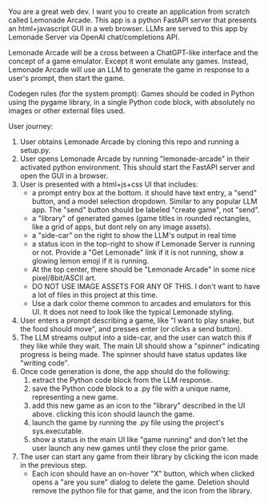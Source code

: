 You are a great web dev. I want you to create an application from scratch called Lemonade Arcade. This app is a python FastAPI server that presents an html+javascript GUI in a web browser. LLMs are served to this app by Lemonade Server via OpenAI chat/completions API.

Lemonade Arcade will be a cross between a ChatGPT-like interface and the concept of a game emulator. Except it wont emulate any games. Instead, Lemonade Arcade will use an LLM to generate the game in response to a user's prompt, then start the game. 

Codegen rules (for the system prompt): Games should be coded in Python using the pygame library, in a single Python code block, with absolutely no images or other external files used.

User journey:
1. User obtains Lemonade Arcade by cloning this repo and running a setup.py.
1. User opens Lemonade Arcade by running "lemonade-arcade" in their activated python environment. This should start the FastAPI server and open the GUI in a browser.
1. User is presented with a html+js+css UI that includes:
    - a prompt entry box at the bottom. it should have text entry, a "send" button, and a model selection dropdown. Similar to any popular LLM app. The "send" button should be labeled "create game", not "send".
    - a "library" of generated games (game titles in rounded rectangles, like a grid of apps, but dont rely on any image assets).
    - a "side-car" on the right to show the LLM's output in real time
    - a status icon in the top-right to show if Lemonade Server is running or not. Provide a "Get Lemonade" link if it is not running, show a glowing lemon emoji if it is running.
    - At the top center, there should be "Lemonade Arcade" in some nice pixel/8bit/ASCII art.
    - DO NOT USE IMAGE ASSETS FOR ANY OF THIS. I don't want to have a lot of files in this project at this time.
    - Use a dark color theme common to arcades and emulators for this UI. It does not need to look like the typical Lemonade styling.
1. User enters a prompt describing a game, like "I want to play snake, but the food should move", and presses enter (or clicks a send button).
1. The LLM streams output into a side-car, and the user can watch this if they like while they wait. The main UI should show a "spinner" indicating progress is being made. The spinner should have status updates like "writing code".
1. Once code generation is done, the app should do the following:
    1. extract the Python code block from the LLM response.
    1. save the Python code block to a .py file with a unique name, representing a new game.
    1. add this new game as an icon to the "library" described in the UI above. clicking this icon should launch the game.
    1. launch the game by running the .py file using the project's sys.executable.
    1. show a status in the main UI like "game running" and don't let the user launch any new games until they close the prior game.
1. The user can start any game from their library by clicking the icon made in the previous step. 
    - Each icon should have an on-hover "X" button, which when clicked opens a "are you sure" dialog to delete the game. Deletion should remove the python file for that game, and the icon from the library.
